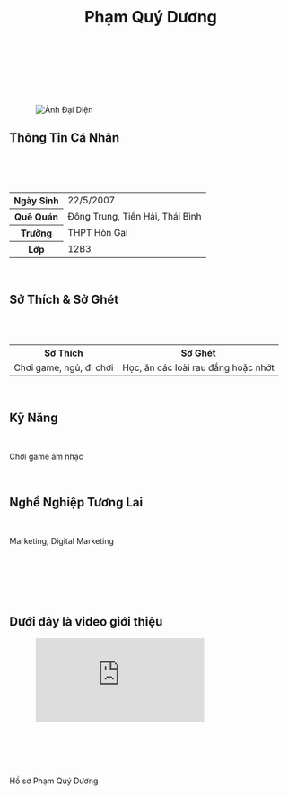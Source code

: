 <!DOCTYPE html>
<html lang="vi">
<head>
    <meta charset="UTF-8">
    <meta name="viewport" content="width=device-width, initial-scale=1.0">
    <title>Hồ Sơ Phạm Quý Dương</title>
    <link href="https://fonts.googleapis.com/css2?family=Playfair+Display:wght@400;700&family=Montserrat:wght@400;600&display=swap" rel="stylesheet">
    <style>
        body {
            font-family: 'Montserrat', sans-serif;
            margin: 0;
            padding: 0;
            background-color: #d8c8a6; /* Màu be nâu nhạt */
            color: #4a4a4a;
            display: flex;
            flex-direction: column;
            align-items: center;
            justify-content: center;
            min-height: 100vh;
        }

        header {
            width: 100%;
            background-color: #d8c8a6; /* Nền màu be nâu */
            color: #4a4a4a;
            padding: 40px 0;
            text-align: center;
            font-size: 1.2rem;
            font-weight: 700;
            border-bottom: 4px solid #b69f7a; /* Màu be nâu đậm */
            box-shadow: 0 4px 10px rgba(0, 0, 0, 0.1);
        }

        .container {
            width: 90%;
            max-width: 1200px;
            display: flex;
            flex-wrap: wrap;
            gap: 30px;
            justify-content: center;
            margin-top: 40px;
            padding: 30px;
            background-color: white;
            border-radius: 30px;
            box-shadow: 0 15px 25px rgba(0, 0, 0, 0.1);
        }

        .profile-info {
            flex: 1 1 40%;
            background-color: #f5f1e1; /* Nền màu be nâu nhạt hơn */
            padding: 30px;
            border-radius: 20px;
            box-shadow: 0 5px 15px rgba(0, 0, 0, 0.1);
            text-align: center;
        }

        .profile-info img {
            width: 180px;
            height: 180px;
            border-radius: 50%;
            border: 6px solid #b69f7a; /* Viền màu be nâu đậm */
            margin-bottom: 20px;
            object-fit: cover;
        }

        .profile-info h2 {
            font-size: 1.8rem;
            color: #8c6d3d; /* Màu be nâu đậm */
            margin: 10px 0;
        }

        .info-table {
            width: 100%;
            border-collapse: collapse;
            margin-top: 20px;
            background-color: #f5f1e1;
            border-radius: 10px;
        }

        .info-table th, .info-table td {
            padding: 15px;
            text-align: left;
            font-size: 1.1rem;
            color: #4a4a4a;
            border-bottom: 1px solid #b69f7a;
            border-top: 1px solid #b69f7a;
        }

        .info-table th {
            background-color: #b69f7a; /* Màu be nâu đậm cho header */
            color: white;
        }

        .preferences-table {
            width: 100%;
            border-collapse: collapse;
            margin-top: 20px;
            background-color: #f5f1e1;
            border-radius: 10px;
        }

        .preferences-table th, .preferences-table td {
            padding: 12px;
            text-align: left;
            font-size: 1.1rem;
            color: #4a4a4a;
            border-bottom: 1px solid #b69f7a;
            border-top: 1px solid #b69f7a;
        }

        .preferences-table th {
            background-color: #b69f7a;
            color: white;
        }

        .preferences-table td {
            word-wrap: break-word;
            width: 50%;
        }

        .right-column {
            flex: 1 1 55%;
            background-color: #f5f1e1; /* Nền màu be nâu nhạt hơn */
            padding: 30px;
            border-radius: 20px;
            box-shadow: 0 5px 15px rgba(0, 0, 0, 0.1);
            text-align: center;
        }

        .right-column h2 {
            font-size: 1.6rem;
            color: #8c6d3d; /* Màu be nâu đậm */
            margin-bottom: 20px;
        }

        video {
            width: 100%;
            max-width: 700px;
            border-radius: 15px;
            box-shadow: 0 10px 20px rgba(0, 0, 0, 0.1);
            background-color: #fff;
        }

        footer {
            margin-top: 50px;
            background-color: #b69f7a; /* Nền màu be nâu đậm */
            color: white;
            padding: 20px;
            width: 100%;
            text-align: center;
            font-size: 1rem;
            border-radius: 20px 20px 0 0;
        }
    </style>
</head>
<body>
    <header>
        <h1>Phạm Quý Dương</h1>
    </header>

    <div class="container">
        <!-- Thông tin cá nhân -->
        <div class="profile-info">
            <img src="https://www.dropbox.com/scl/fi/x8z5mjnwje43m50unr3zb/IMG_1044.jpeg?rlkey=c2068dwbats40wcjotqj2aetj&st=mf3r4l3g&dl=0" alt="Ảnh Đại Diện">
            <h2>Thông Tin Cá Nhân</h2>
            <table class="info-table">
                <tr>
                    <th>Ngày Sinh</th>
                    <td>22/5/2007</td>
                </tr>
                <tr>
                    <th>Quê Quán</th>
                    <td>Đông Trung, Tiền Hải, Thái Bình</td>
                </tr>
                <tr>
                    <th>Trường</th>
                    <td>THPT Hòn Gai</td>
                </tr>
                <tr>
                    <th>Lớp</th>
                    <td>12B3</td>
                </tr>
            </table>

            <h2>Sở Thích & Sở Ghét</h2>
            <table class="preferences-table">
                <tr>
                    <th>Sở Thích</th>
                    <th>Sở Ghét</th>
                </tr>
                <tr>
                    <td>Chơi game, ngủ, đi chơi</td>
                    <td>Học, ăn các loài rau đắng hoặc nhớt</td>
                </tr>
            </table>

            <h2>Kỹ Năng</h2>
            <p>Chơi game âm nhạc</p>

            <h2>Nghề Nghiệp Tương Lai</h2>
            <p> Marketing, Digital Marketing</p>
        </div>

        <!-- Video Section -->
        <div class="right-column">
            <h2>Dưới đây là video giới thiệu</h2>
            <iframe src="https://youtu.be/sGDajJ2T4OY?si=Zvftqo-wGzvm8Tag" frameborder="0" allow="accelerometer; autoplay; clipboard-write; encrypted-media; gyroscope; picture-in-picture" allowfullscreen></iframe>
        </div>
    </div>

    <footer>
        <p>Hồ sơ Phạm Quý Dương</p>
    </footer>
</body>
</html>
